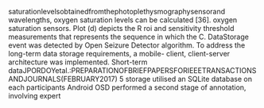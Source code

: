 saturationlevelsobtainedfromthephotoplethysmographysensorand wavelengths, oxygen saturation levels can be calculated [36].
oxygen saturation sensors. Plot (d) depicts the R roi and sensitivity
threshold measurements that represents the sequence in which the
C. DataStorage
event was detected by Open Seizure Detector algorithm.
To address the long-term data storage requirements, a mobile-
client, client-server architecture was implemented. Short-term dataJPORDOYetal.:PREPARATIONOFBRIEFPAPERSFORIEEETRANSACTIONSANDJOURNALS(FEBRUARY2017) 5
storage utilised an SQLite database on each participants Android OSD performed a second stage of annotation, involving expert